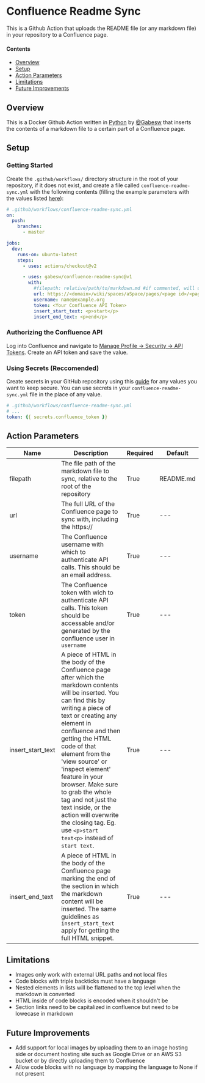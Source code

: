 # Confluence Readme Sync
This is a Github Action that uploads the README file (or any markdown file) in your repository to a Confluence page.

#### Contents
- [Overview](#overview)
- [Setup](#setup)
- [Action Parameters](#action-parameters)
- [Limitations](#limitations)
- [Future Improvements](#future-improvements)

## Overview
This is a Docker Github Action written in [Python](https://www.python.org) by [@Gabesw](https://www.github.com/gabesw) that inserts the contents of a markdown file to a certain part of a Confluence page.

## Setup
### Getting Started
Create the `.github/workflows/` directory structure in the root of your repository, if it does not exist, and create a file called `confluence-readme-sync.yml` with the following contents (filling the example parameters with the values listed [here](##action-parameters)):
```yaml
# .github/workflows/confluence-readme-sync.yml
on:
  push:
    branches:
      - master

jobs:
  dev:
    runs-on: ubuntu-latest
    steps:
      - uses: actions/checkout@v2

      - uses: gabesw/confluence-readme-sync@v1
        with:
          #filepath: relative/path/to/markdown.md #if commented, will use project's README.md
          url: https://<domain>/wiki/spaces/aSpace/pages/<page id>/<page name>
          username: name@example.org
          token: <Your Confluence API Token>
          insert_start_text: <p>start</p>
          insert_end_text: <p>end</p>
```
### Authorizing the Confluence API
Log into Confluence and navigate to [Manage Profile -> Security -> API Tokens](https://id.atlassian.com/manage-profile/security/api-tokens). Create an API token and save the value.
### Using Secrets (Reccomended)
Create secrets in your GitHub repository using this [guide](https://docs.github.com/en/actions/security-guides/encrypted-secrets) for any values you want to keep secure. You can use secrets in your `confluence-readme-sync.yml` file in the place of any value.
```yaml
# .github/workflows/confluence-readme-sync.yml
# ...
token: {{ secrets.confluence_token }}
```

## Action Parameters
| Name | Description | Required | Default |
|--------|--------------|-----------|-----------|
|filepath|The file path of the markdown file to sync, relative to the root of the repository|True|README.md|
|url|The full URL of the Confluence page to sync with, including the https://|True|---|
|username|The Confluence username with which to authenticate API calls. This should be an email address.|True|---|
|token|The Confluence token with wich to authenticate API calls. This token should be accessable and/or generated by the confluence user in `username`|True|---|
|insert_start_text|A piece of HTML in the body of the Confluence page after which the markdown contents will be inserted. You can find this by writing a piece of text or creating any element in confluence and then getting the HTML code of that element from the 'view source' or 'inspect element' feature in your browser. Make sure to grab the whole tag and not just the text inside, or the action will overwrite the closing tag. Eg. use `<p>start text<p>` instead of `start text`.|True|---|
|insert_end_text|A piece of HTML in the body of the Confluence page marking the end of the section in which the markdown content will be inserted. The same guidelines as `insert_start_text` apply for getting the full HTML snippet.|True|---|
## Limitations
- Images only work with external URL paths and not local files
- Code blocks with triple backticks must have a language
- Nested elements in lists will be flattened to the top level when the markdown is converted
- HTML inside of code blocks is encoded when it shouldn't be
- Section links need to be capitalized in confluence but need to be lowecase in markdown

## Future Improvements
- Add support for local images by uploading them to an image hosting side or document hosting site such as Google Drive or an AWS S3 bucket or by directly uploading them to Confluence
- Allow code blocks with no language by mapping the language to None if not present